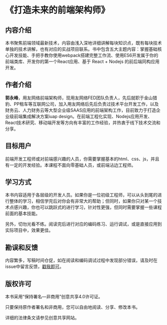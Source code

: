 # 《打造未来的前端架构师》

## 内容介绍

本书聚焦前端领域最新技术，内容由浅入深地详细讲解每块知识点，既有每块技术单独的技术讲解，也有对应的实战项目联系。书中包含五大主题内容：掌握基础核心开发技能、手把手教你使用webpack搭建完整工作流、使用ES6开发属于你的前端类库、开发你的第一个React应用、基于 React + Nodejs 的前后端同构应用开发。

## 作者介绍

**郭永峰**，用友网络前端架构师，现用友网络FED团队负责人，先后就职于金山猎豹、PP租车等互联网公司，加入用友网络后先后负责过技术平台开发工作，以及财务云、人力财务云等大型企业级SAAS应用的前端架构工作，目前致力于打造企业级前端集成解决方案iuap design。在前端工程化实现、Nodejs应用开发、React技术研究、移动端开发等方向有丰富的工作经验，并热衷于线下技术交流和分享。

## 目标用户

前端开发工程师或对前端感兴趣的人员，你需要掌握基本的html、css、js，并且有一定的开发经验。本课程不面向零基础人员，或前端沾边工程师。

## 学习方式

本书内容适用于各层级的开发人员。如果你是一位初级工程师，可以从头到尾的进行整体的学习，相信学完后对你会有非常大的帮助；但同时，如果你只对某一个技术点感兴趣，你也可以跳跃式的进行学习，针对性更强，但同时需要掌握一些课程前面的基本技能。

另外，切勿光看不练。阅读完后进行对应的编码练习、运行调试，或是直接应用到实际项目中，效果更佳。

## 勘误和反馈

内容繁多，写稿时间仓促，如在阅读和编码调试过程中发现部分错误，请及时在issue中留言反馈，[戳我即可](https://github.com/GuoYongfeng/course-book/issues)。

## 版权许可

本书采用“保持署名—非商用”创意共享4.0许可证。

只要保持原作者署名和非商用，您可以自由地阅读、分享、修改本书。

详细的法律条文请参见创意共享网站。
